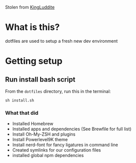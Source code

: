 Stolen from [KingLuddite](https://github.com/kingluddite/dotfiles)
# What is this?
dotfiles are used to setup a fresh new dev environment

# Getting setup
## Run install bash script
From the `dotfiles` directory, run this in the terminal:
```
sh install.sh
```
### What that did
* Installed Homebrew
* Installed apps and dependencies (See Brewfile for full list)
* Install Oh-My-ZSH and plugins
* Install Powerlevel9K theme
* Install nerd-font for fancy ligatures in command line
* Created symlinks for our configuration files
* installed global npm dependencies
